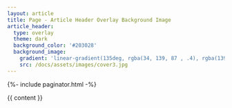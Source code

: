 ```yaml
---
layout: article
title: Page - Article Header Overlay Background Image
article_header:
  type: overlay
  theme: dark
  background_color: '#203028'
  background_image:
    gradient: 'linear-gradient(135deg, rgba(34, 139, 87 , .4), rgba(139, 34, 139, .4))'
    src: /docs/assets/images/cover3.jpg
---
```

<div class="layout--home">
  {%- include paginator.html -%}
</div>
<script>
  {%- include scripts/home.js -%}
</script>

{{ content }}
